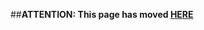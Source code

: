 ##**ATTENTION: This page has moved [HERE](https://github.com/linaro/documentation/wiki/Reference-Platform-Feedback-and-Support)**